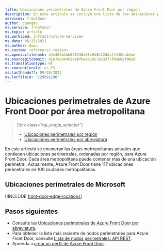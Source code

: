 ```yaml
---
title: Ubicaciones perimetrales de Azure Front Door por región
description: En este artículo se incluye una lista de las ubicaciones perimetrales de Azure Front Door, ordenadas por regiones.
services: frontdoor
author: duongau
ms.service: frontdoor
ms.topic: article
ms.workload: infrastructure-services
ms.date: 05/25/2021
ms.author: duau
ms.custom: references_regions
ms.openlocfilehash: d4e383b1bb0287d0a5fc9d8b72d3af4440dab4ae
ms.sourcegitcommit: 61e7a030463debf6ea614c7ad32f7f0a680f902d
ms.translationtype: HT
ms.contentlocale: es-ES
ms.lasthandoff: 09/28/2021
ms.locfileid: "129091296"
---
```

# <a name="azure-front-door-edge-locations-by-metro"></a>Ubicaciones perimetrales de Azure Front Door por área metropolitana
> [!div class="op_single_selector"]
> * [Ubicaciones perimetrales por región](edge-locations-by-region.md)
> * [Ubicaciones perimetrales por abreviatura](edge-locations-abbreviation.md)
> 

En este artículo se enumeran las áreas metropolitanas actuales que contienen ubicaciones perimetrales, ordenadas por región, para Azure Front Door. Cada área metropolitana puede contener más de una ubicación perimetral. Actualmente, Azure Front Door tiene 117 ubicaciones perimetrales en 100 ciudades metropolitanas.

## <a name="microsoft-edge-locations"></a>Ubicaciones perimetrales de Microsoft

[!INCLUDE [front-door-edge-locations](../../includes/front-door-edge-locations.md)]

## <a name="next-steps"></a>Pasos siguientes

* Consulte las [Ubicaciones perimetrales de Azure Front Door por abreviatura](edge-locations-abbreviation.md).
* Para obtener la lista más reciente de nodos perimetrales para Azure Front Door, consulte [Lista de nodos perimetrales: API REST](/rest/api/cdn/edge-nodes/list).
* Aprenda a [crear un perfil de Azure Front Door](quickstart-create-front-door.md).
